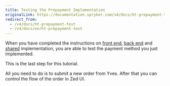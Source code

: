 ```yaml
---
title: Testing the Prepayment Implementation
originalLink: https://documentation.spryker.com/v4/docs/ht-prepayment-test
redirect_from:
  - /v4/docs/ht-prepayment-test
  - /v4/docs/en/ht-prepayment-test
---
```


When you have completed the instructions on [front end](/docs/scos/dev/developer-guides/202001.0/development-guide/back-end/data-manipulation/payment-methods/prepayment/ht-prepayment-f), [back end](/docs/scos/dev/developer-guides/202001.0/development-guide/back-end/data-manipulation/payment-methods/prepayment/ht-prepayment-b) and [shared](/docs/scos/dev/developer-guides/202001.0/development-guide/back-end/data-manipulation/payment-methods/prepayment/ht-prepayment-s) implementation, you are able to test the payment method you just implemented.

 This is the last step for this tutorial.

All you need to do is to submit a new order from Yves. After that you can control the flow of the order in Zed UI.
